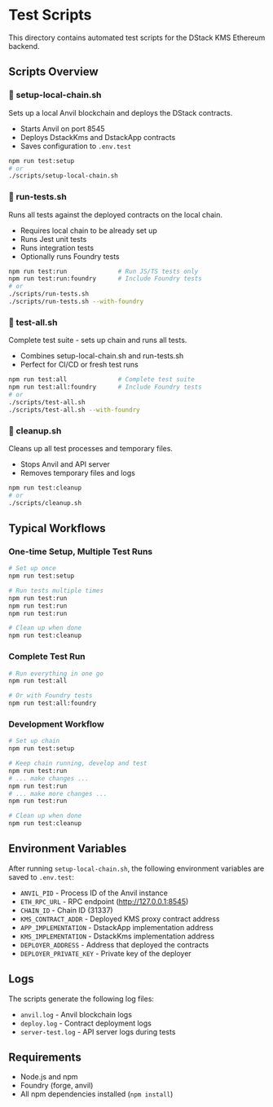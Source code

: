 # Test Scripts

This directory contains automated test scripts for the DStack KMS Ethereum backend.

## Scripts Overview

### 🚀 setup-local-chain.sh
Sets up a local Anvil blockchain and deploys the DStack contracts.
- Starts Anvil on port 8545
- Deploys DstackKms and DstackApp contracts
- Saves configuration to `.env.test`

```bash
npm run test:setup
# or
./scripts/setup-local-chain.sh
```

### 🧪 run-tests.sh
Runs all tests against the deployed contracts on the local chain.
- Requires local chain to be already set up
- Runs Jest unit tests
- Runs integration tests
- Optionally runs Foundry tests

```bash
npm run test:run              # Run JS/TS tests only
npm run test:run:foundry      # Include Foundry tests
# or
./scripts/run-tests.sh
./scripts/run-tests.sh --with-foundry
```

### 🎯 test-all.sh
Complete test suite - sets up chain and runs all tests.
- Combines setup-local-chain.sh and run-tests.sh
- Perfect for CI/CD or fresh test runs

```bash
npm run test:all              # Complete test suite
npm run test:all:foundry      # Include Foundry tests
# or
./scripts/test-all.sh
./scripts/test-all.sh --with-foundry
```

### 🧹 cleanup.sh
Cleans up all test processes and temporary files.
- Stops Anvil and API server
- Removes temporary files and logs

```bash
npm run test:cleanup
# or
./scripts/cleanup.sh
```

## Typical Workflows

### One-time Setup, Multiple Test Runs
```bash
# Set up once
npm run test:setup

# Run tests multiple times
npm run test:run
npm run test:run
npm run test:run

# Clean up when done
npm run test:cleanup
```

### Complete Test Run
```bash
# Run everything in one go
npm run test:all

# Or with Foundry tests
npm run test:all:foundry
```

### Development Workflow
```bash
# Set up chain
npm run test:setup

# Keep chain running, develop and test
npm run test:run
# ... make changes ...
npm run test:run
# ... make more changes ...
npm run test:run

# Clean up when done
npm run test:cleanup
```

## Environment Variables

After running `setup-local-chain.sh`, the following environment variables are saved to `.env.test`:

- `ANVIL_PID` - Process ID of the Anvil instance
- `ETH_RPC_URL` - RPC endpoint (http://127.0.0.1:8545)
- `CHAIN_ID` - Chain ID (31337)
- `KMS_CONTRACT_ADDR` - Deployed KMS proxy contract address
- `APP_IMPLEMENTATION` - DstackApp implementation address
- `KMS_IMPLEMENTATION` - DstackKms implementation address
- `DEPLOYER_ADDRESS` - Address that deployed the contracts
- `DEPLOYER_PRIVATE_KEY` - Private key of the deployer

## Logs

The scripts generate the following log files:

- `anvil.log` - Anvil blockchain logs
- `deploy.log` - Contract deployment logs
- `server-test.log` - API server logs during tests

## Requirements

- Node.js and npm
- Foundry (forge, anvil)
- All npm dependencies installed (`npm install`)

